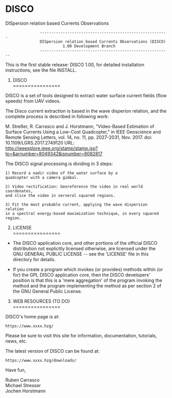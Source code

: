 # DISCO
DISpersion relation based Currents Observations

                   --------------------------------------------------------
                   DISpersion relation based Currents Observations (DISCO)
                      	     1.00 Development Branch
                   ---------------------------------------------------------

This is the first stable release: DISCO 1.00, for detailed 
installation instructions, see the file INSTALL.



1. DISCO <br />
================

DISCO is a set of tools designed to extract water surface 
current fields (flow speeds) from UAV videos.

The Disco current extraction is based in the wave disperion relation, 
and the complete process is described in following work:

M. Streßer, R. Carrasco and J. Horstmann, "Video-Based Estimation 
of Surface Currents Using a Low-Cost Quadcopter," in IEEE Geoscience 
and Remote Sensing Letters, vol. 14, no. 11, pp. 2027-2031, Nov. 2017.
doi: 10.1109/LGRS.2017.2749120
URL: http://ieeexplore.ieee.org/stamp/stamp.jsp?tp=&arnumber=8049342&isnumber=8082817

The DISCO signal processing is dividing in 3 steps:

	1) Record a nadir video of the water surface by a  
	quadcopter with a camera gimbal.

	2) Video rectification: Georeference the video in real world coordenates, 
	and slice the video in serveral squared regions. 

	3) Fit the most probable current, applying the wave dispersion relation 
	in a spectral energy-based maximization technique, in every squared region.



2. LICENSE <br />
================

* The DISCO application core, and other portions of the official DISCO
  distribution not explicitly licensed otherwise, are licensed under
  the GNU GENERAL PUBLIC LICENSE -- see the 'LICENSE' file in this
  directory for details.

* If you create a program which invokes (or provides) methods within
  (or for) the GPL DISCO application core, then the DISCO developers'
  position is that this is a 'mere aggregation' of the program 
  invoking the method and the program implementing the method as per
  section 2 of the GNU General Public License.




3. WEB RESOURCES (TO DO) <br />
================

DISCO's home page is at:

	https://www.xxxx.hzg/

Please be sure to visit this site for information, documentation,
tutorials, news, etc.

The latest version of DISCO can be found at:

	https://www.xxxx.hzg/downloads/



Have fun,

Ruben Carrasco <br />
Michael Stresser <br />
Jochen Horstmann <br />
